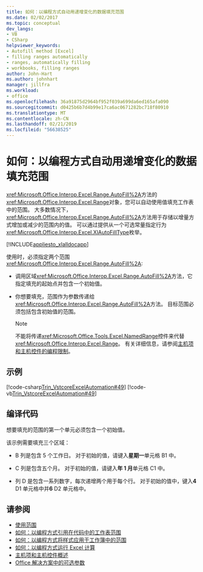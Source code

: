 ```yaml
---
title: 如何：以编程方式自动用递增变化的数据填充范围
ms.date: 02/02/2017
ms.topic: conceptual
dev_langs:
- VB
- CSharp
helpviewer_keywords:
- Autofill method [Excel]
- filling ranges automatically
- ranges, automatically filling
- workbooks, filling ranges
author: John-Hart
ms.author: johnhart
manager: jillfra
ms.workload:
- office
ms.openlocfilehash: 36a91875d2964bf952f039a699da6ed165afa090
ms.sourcegitcommit: d0425b6b7d4b99e17ca6ac0671282bc718f80910
ms.translationtype: MT
ms.contentlocale: zh-CN
ms.lasthandoff: 02/21/2019
ms.locfileid: "56638525"
---
```

# <a name="how-to-programmatically-automatically-fill-ranges-with-incrementally-changing-data"></a>如何：以编程方式自动用递增变化的数据填充范围
  <xref:Microsoft.Office.Interop.Excel.Range.AutoFill%2A>方法的<xref:Microsoft.Office.Interop.Excel.Range>对象，您可以自动使用值填充工作表中的范围。 大多数情况下，<xref:Microsoft.Office.Interop.Excel.Range.AutoFill%2A>方法用于存储以增量方式增加或减少的范围内的值。 可以通过提供从一个可选常量指定行为<xref:Microsoft.Office.Interop.Excel.XlAutoFillType>枚举。

 [!INCLUDE[appliesto_xlalldocapp](../vsto/includes/appliesto-xlalldocapp-md.md)]

 使用时，必须指定两个范围<xref:Microsoft.Office.Interop.Excel.Range.AutoFill%2A>:

-   调用区域<xref:Microsoft.Office.Interop.Excel.Range.AutoFill%2A>方法，它指定填充的起始点并包含一个初始值。

-   你想要填充，范围作为参数传递给<xref:Microsoft.Office.Interop.Excel.Range.AutoFill%2A>方法。 目标范围必须包括包含初始值的范围。

    > [!NOTE]
    >  不能将传递<xref:Microsoft.Office.Tools.Excel.NamedRange>控件来代替<xref:Microsoft.Office.Interop.Excel.Range>。 有关详细信息，请参阅[主机项和主机控件的编程限制](../vsto/programmatic-limitations-of-host-items-and-host-controls.md)。

## <a name="example"></a>示例
 [!code-csharp[Trin_VstcoreExcelAutomation#49](../vsto/codesnippet/CSharp/Trin_VstcoreExcelAutomationCS/Sheet1.cs#49)]
 [!code-vb[Trin_VstcoreExcelAutomation#49](../vsto/codesnippet/VisualBasic/Trin_VstcoreExcelAutomation/Sheet1.vb#49)]

## <a name="compile-the-code"></a>编译代码
 想要填充的范围的第一个单元必须包含一个初始值。

 该示例需要填充三个区域：

-   B 列是包含 5 个工作日。 对于初始的值，请键入**星期一**单元格 B1 中。

-   C 列是包含五个月。 对于初始的值，请键入**年 1 月**单元格 C1 中。

-   列 D 是包含一系列数字，每次递增两个用于每个行。 对于初始的值中，键入**4** D1 单元格中并**6** D2 单元格中。

## <a name="see-also"></a>请参阅
- [使用范围](../vsto/working-with-ranges.md)
- [如何：以编程方式引用在代码中的工作表范围](../vsto/how-to-programmatically-refer-to-worksheet-ranges-in-code.md)
- [如何：以编程方式将样式应用于工作簿中的范围](../vsto/how-to-programmatically-apply-styles-to-ranges-in-workbooks.md)
- [如何：以编程方式运行 Excel 计算](../vsto/how-to-programmatically-run-excel-calculations-programmatically.md)
- [主机项和主机控件概述](../vsto/host-items-and-host-controls-overview.md)
- [Office 解决方案中的可选参数](../vsto/optional-parameters-in-office-solutions.md)
